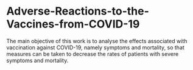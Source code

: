 # Adverse-Reactions-to-the-Vaccines-from-COVID-19
The main objective of this work is to analyse the effects associated with vaccination against COVID-19, namely symptoms and mortality, so that measures can be taken to decrease the rates of patients with severe symptoms and mortality.
